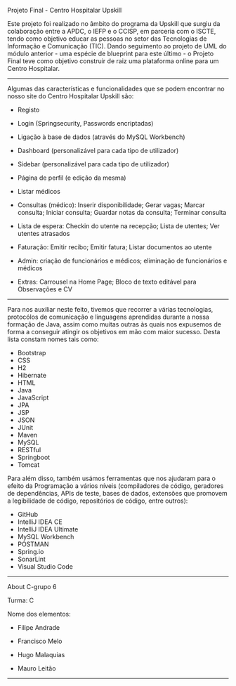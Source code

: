 
Projeto Final - Centro Hospitalar Upskill

Este projeto foi realizado no âmbito do programa da Upskill que surgiu da colaboração entre a APDC, o IEFP e o CCISP, em parceria com o ISCTE, tendo como objetivo educar as pessoas no setor das Tecnologias de Informação e Comunicação (TIC). Dando seguimento ao projeto de UML do módulo anterior - uma espécie de blueprint para este último - o Projeto Final teve como objetivo construir de raiz uma plataforma online para um Centro Hospitalar.

---------------------------------------------------------------------

Algumas das características e funcionalidades que se podem encontrar no nosso site do Centro Hospitalar Upskill são:

- Registo
 
- Login (Springsecurity, Passwords encriptadas)

- Ligação à base de dados (através do MySQL Workbench)
 
- Dashboard (personalizável para cada tipo de utilizador)

- Sidebar (personalizável para cada tipo de utilizador)

- Página de perfil (e edição da mesma)

- Listar médicos

- Consultas (médico): Inserir disponibilidade; Gerar vagas; Marcar consulta; Iniciar consulta; Guardar notas da consulta; Terminar consulta

- Lista de espera: Checkin do utente na recepção; Lista de utentes; Ver utentes atrasados

- Faturação: Emitir recibo; Emitir fatura; Listar documentos ao utente

- Admin: criação de funcionários e médicos; eliminação de funcionários e médicos

- Extras: Carrousel na Home Page; Bloco de texto editável para Observações e CV

---------------------------------------------------------------------

Para nos auxiliar neste feito, tivemos que recorrer a várias tecnologias, protocólos de comunicação e linguagens aprendidas durante a nossa formação de Java, assim como muitas outras às quais nos expusemos de forma a conseguir atingir os objetivos em mão com maior sucesso. Desta lista constam nomes tais como:

- Bootstrap
- CSS
- H2
- Hibernate
- HTML
- Java
- JavaScript
- JPA
- JSP
- JSON
- JUnit
- Maven
- MySQL
- RESTful
- Springboot
- Tomcat

Para além disso, também usámos ferramentas que nos ajudaram para o efeito da Programação a vários níveis (compiladores de código, geradores de dependências, APIs de teste, bases de dados, extensões que promovem a legibilidade de código, repositórios de código, entre outros):

- GitHub
- IntelliJ IDEA CE
- IntelliJ IDEA Ultimate
- MySQL Workbench
- POSTMAN
- Spring.io
- SonarLint
- Visual Studio Code

---------------------------------------------------------------------
About C-grupo 6

Turma: C

Nome dos elementos:

- Filipe Andrade

- Francisco Melo

- Hugo Malaquias

- Mauro Leitão

---------------------------------------------------------------------
